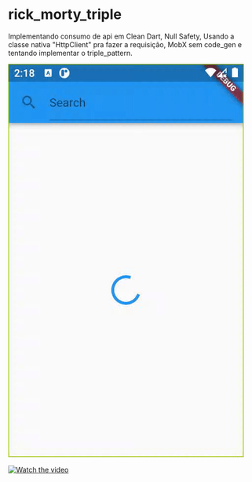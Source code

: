 # rick_morty_triple

Implementando consumo de api em Clean Dart, Null Safety, Usando a classe nativa "HttpClient" pra fazer a requisição, MobX sem code_gen e tentando implementar o triple_pattern.

![Alt Text](https://github.com/OrlandoEduardo101/rick_morty_triple/blob/master/ezgif.com-gif-maker.gif?raw=true)

[![Watch the video](https://i.imgur.com/vKb2F1B.png)](https://github.com/OrlandoEduardo101/rick_morty_triple/blob/master/untitled.webm)
